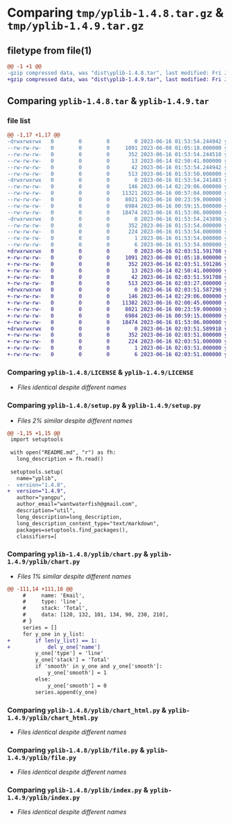 # Comparing `tmp/yplib-1.4.8.tar.gz` & `tmp/yplib-1.4.9.tar.gz`

## filetype from file(1)

```diff
@@ -1 +1 @@
-gzip compressed data, was "dist\yplib-1.4.8.tar", last modified: Fri Jun 16 01:53:54 2023, max compression
+gzip compressed data, was "dist\yplib-1.4.9.tar", last modified: Fri Jun 16 02:03:51 2023, max compression
```

## Comparing `yplib-1.4.8.tar` & `yplib-1.4.9.tar`

### file list

```diff
@@ -1,17 +1,17 @@
-drwxrwxrwx   0        0        0        0 2023-06-16 01:53:54.244942 yplib-1.4.8/
--rw-rw-rw-   0        0        0     1091 2023-06-08 01:05:18.000000 yplib-1.4.8/LICENSE
--rw-rw-rw-   0        0        0      352 2023-06-16 01:53:54.244510 yplib-1.4.8/PKG-INFO
--rw-rw-rw-   0        0        0       13 2023-06-14 02:50:41.000000 yplib-1.4.8/README.md
--rw-rw-rw-   0        0        0       42 2023-06-16 01:53:54.244942 yplib-1.4.8/setup.cfg
--rw-rw-rw-   0        0        0      513 2023-06-16 01:53:50.000000 yplib-1.4.8/setup.py
-drwxrwxrwx   0        0        0        0 2023-06-16 01:53:54.241483 yplib-1.4.8/yplib/
--rw-rw-rw-   0        0        0      146 2023-06-14 02:29:06.000000 yplib-1.4.8/yplib/__init__.py
--rw-rw-rw-   0        0        0    11321 2023-06-16 00:57:04.000000 yplib-1.4.8/yplib/chart.py
--rw-rw-rw-   0        0        0     8021 2023-06-16 00:23:59.000000 yplib-1.4.8/yplib/chart_html.py
--rw-rw-rw-   0        0        0     6984 2023-06-16 00:59:15.000000 yplib-1.4.8/yplib/file.py
--rw-rw-rw-   0        0        0    18474 2023-06-16 01:53:06.000000 yplib-1.4.8/yplib/index.py
-drwxrwxrwx   0        0        0        0 2023-06-16 01:53:54.243898 yplib-1.4.8/yplib.egg-info/
--rw-rw-rw-   0        0        0      352 2023-06-16 01:53:54.000000 yplib-1.4.8/yplib.egg-info/PKG-INFO
--rw-rw-rw-   0        0        0      224 2023-06-16 01:53:54.000000 yplib-1.4.8/yplib.egg-info/SOURCES.txt
--rw-rw-rw-   0        0        0        1 2023-06-16 01:53:54.000000 yplib-1.4.8/yplib.egg-info/dependency_links.txt
--rw-rw-rw-   0        0        0        6 2023-06-16 01:53:54.000000 yplib-1.4.8/yplib.egg-info/top_level.txt
+drwxrwxrwx   0        0        0        0 2023-06-16 02:03:51.591708 yplib-1.4.9/
+-rw-rw-rw-   0        0        0     1091 2023-06-08 01:05:18.000000 yplib-1.4.9/LICENSE
+-rw-rw-rw-   0        0        0      352 2023-06-16 02:03:51.591286 yplib-1.4.9/PKG-INFO
+-rw-rw-rw-   0        0        0       13 2023-06-14 02:50:41.000000 yplib-1.4.9/README.md
+-rw-rw-rw-   0        0        0       42 2023-06-16 02:03:51.591708 yplib-1.4.9/setup.cfg
+-rw-rw-rw-   0        0        0      513 2023-06-16 02:03:27.000000 yplib-1.4.9/setup.py
+drwxrwxrwx   0        0        0        0 2023-06-16 02:03:51.587298 yplib-1.4.9/yplib/
+-rw-rw-rw-   0        0        0      146 2023-06-14 02:29:06.000000 yplib-1.4.9/yplib/__init__.py
+-rw-rw-rw-   0        0        0    11382 2023-06-16 02:00:45.000000 yplib-1.4.9/yplib/chart.py
+-rw-rw-rw-   0        0        0     8021 2023-06-16 00:23:59.000000 yplib-1.4.9/yplib/chart_html.py
+-rw-rw-rw-   0        0        0     6984 2023-06-16 00:59:15.000000 yplib-1.4.9/yplib/file.py
+-rw-rw-rw-   0        0        0    18474 2023-06-16 01:53:06.000000 yplib-1.4.9/yplib/index.py
+drwxrwxrwx   0        0        0        0 2023-06-16 02:03:51.589918 yplib-1.4.9/yplib.egg-info/
+-rw-rw-rw-   0        0        0      352 2023-06-16 02:03:51.000000 yplib-1.4.9/yplib.egg-info/PKG-INFO
+-rw-rw-rw-   0        0        0      224 2023-06-16 02:03:51.000000 yplib-1.4.9/yplib.egg-info/SOURCES.txt
+-rw-rw-rw-   0        0        0        1 2023-06-16 02:03:51.000000 yplib-1.4.9/yplib.egg-info/dependency_links.txt
+-rw-rw-rw-   0        0        0        6 2023-06-16 02:03:51.000000 yplib-1.4.9/yplib.egg-info/top_level.txt
```

### Comparing `yplib-1.4.8/LICENSE` & `yplib-1.4.9/LICENSE`

 * *Files identical despite different names*

### Comparing `yplib-1.4.8/setup.py` & `yplib-1.4.9/setup.py`

 * *Files 2% similar despite different names*

```diff
@@ -1,15 +1,15 @@
 import setuptools
 
 with open("README.md", "r") as fh:
   long_description = fh.read()
 
 setuptools.setup(
   name="yplib",
-  version="1.4.8",
+  version="1.4.9",
   author="yangpu",
   author_email="wantwaterfish@gmail.com",
   description="util",
   long_description=long_description,
   long_description_content_type="text/markdown",
   packages=setuptools.find_packages(),
   classifiers=[
```

### Comparing `yplib-1.4.8/yplib/chart.py` & `yplib-1.4.9/yplib/chart.py`

 * *Files 1% similar despite different names*

```diff
@@ -111,14 +111,16 @@
     #     name: 'Email',
     #     type: 'line',
     #     stack: 'Total',
     #     data: [120, 132, 101, 134, 90, 230, 210],
     # }
     series = []
     for y_one in y_list:
+        if len(y_list) == 1:
+            del y_one['name']
         y_one['type'] = 'line'
         y_one['stack'] = 'Total'
         if 'smooth' in y_one and y_one['smooth']:
             y_one['smooth'] = 1
         else:
             y_one['smooth'] = 0
         series.append(y_one)
```

### Comparing `yplib-1.4.8/yplib/chart_html.py` & `yplib-1.4.9/yplib/chart_html.py`

 * *Files identical despite different names*

### Comparing `yplib-1.4.8/yplib/file.py` & `yplib-1.4.9/yplib/file.py`

 * *Files identical despite different names*

### Comparing `yplib-1.4.8/yplib/index.py` & `yplib-1.4.9/yplib/index.py`

 * *Files identical despite different names*

